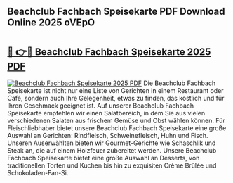 ## Beachclub Fachbach Speisekarte PDF Download Online 2025 oVEpO

# <h2><a href="http://gcc5dl.nevu.top/?p=Beachclub+Fachbach+Speisekarte">🔗 👉🔴 Beachclub Fachbach Speisekarte 2025 PDF</a></h2>

[![Beachclub Fachbach Speisekarte 2025 PDF](https://i.imgur.com/dBaPXMq.png)](http://gcc5dl.nevu.top/?p=Beachclub+Fachbach+Speisekarte)
Die Beachclub Fachbach Speisekarte ist nicht nur eine Liste von Gerichten in einem Restaurant oder Café, sondern auch Ihre Gelegenheit, etwas zu finden, das köstlich und für Ihren Geschmack geeignet ist. Auf unserer Beachclub Fachbach Speisekarte empfehlen wir einen Salatbereich, in dem Sie aus vielen verschiedenen Salaten aus frischem Gemüse und Obst wählen können. Für Fleischliebhaber bietet unsere Beachclub Fachbach Speisekarte eine große Auswahl an Gerichten: Rindfleisch, Schweinefleisch, Huhn und Fisch. Unseren Auserwählten bieten wir Gourmet-Gerichte wie Schaschlik und Steak an, die auf einem Holzfeuer zubereitet werden. Unsere Beachclub Fachbach Speisekarte bietet eine große Auswahl an Desserts, von traditionellen Torten und Kuchen bis hin zu exquisiten Crème Brûlée und Schokoladen-Fan-Si.
